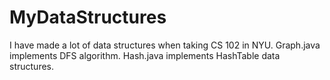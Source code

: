 # MyDataStructures
I have made a lot of data structures when taking CS 102 in NYU.
Graph.java implements DFS algorithm.
Hash.java implements HashTable data structures.
